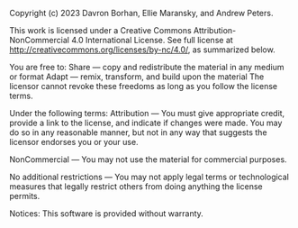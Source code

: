 Copyright (c) 2023 Davron Borhan, Ellie Maransky, and Andrew Peters.

This work is licensed under a Creative Commons Attribution-NonCommercial 4.0 International License. See full license at http://creativecommons.org/licenses/by-nc/4.0/, as summarized below.

You are free to:
Share — copy and redistribute the material in any medium or format
Adapt — remix, transform, and build upon the material
The licensor cannot revoke these freedoms as long as you follow the license terms.

Under the following terms:
Attribution — You must give appropriate credit, provide a link to the license, and indicate if changes were made. You may do so in any reasonable manner, but not in any way that suggests the licensor endorses you or your use.

NonCommercial — You may not use the material for commercial purposes.

No additional restrictions — You may not apply legal terms or technological measures that legally restrict others from doing anything the license permits.

Notices:
This software is provided without warranty.